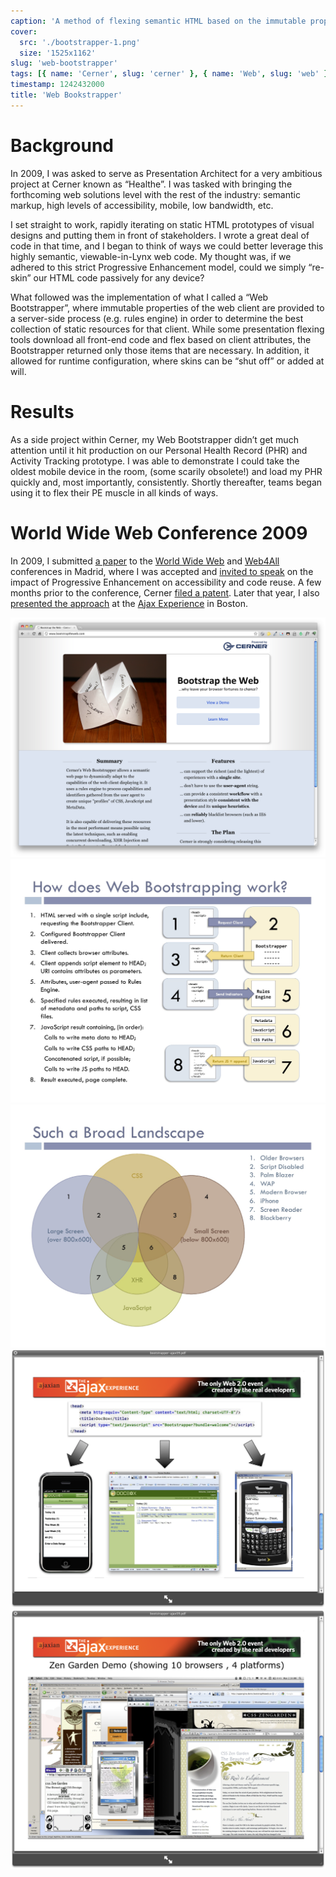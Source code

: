 ```yaml
---
caption: 'A method of flexing semantic HTML based on the immutable properties of the device before code is even downloaded.'
cover:
  src: './bootstrapper-1.png'
  size: '1525x1162'
slug: 'web-bootstrapper'
tags: [{ name: 'Cerner', slug: 'cerner' }, { name: 'Web', slug: 'web' }]
timestamp: 1242432000
title: 'Web Bookstrapper'
---
```


# Background

In 2009, I was asked to serve as Presentation Architect for a very ambitious
project at Cerner known as “Healthe”. I was tasked with bringing the forthcoming
web solutions level with the rest of the industry: semantic markup, high levels
of accessibility, mobile, low bandwidth, etc.

I set straight to work, rapidly iterating on static HTML prototypes of visual
designs and putting them in front of stakeholders. I wrote a great deal of code
in that time, and I began to think of ways we could better leverage this highly
semantic, viewable-in-Lynx web code. My thought was, if we adhered to this
strict Progressive Enhancement model, could we simply “re-skin” our HTML code
passively for any device?

What followed was the implementation of what I called a “Web Bootstrapper”,
where immutable properties of the web client are provided to a server-side
process (e.g. rules engine) in order to determine the best collection of static
resources for that client. While some presentation flexing tools download all
front-end code and flex based on client attributes, the Bootstrapper returned
only those items that are necessary. In addition, it allowed for runtime
configuration, where skins can be “shut off” or added at will.

# Results

As a side project within Cerner, my Web Bootstrapper didn’t get much attention
until it hit production on our Personal Health Record (PHR) and Activity
Tracking prototype. I was able to demonstrate I could take the oldest mobile
device in the room, (some scarily obsolete!) and load my PHR quickly and, most
importantly, consistently. Shortly thereafter, teams began using it to flex
their PE muscle in all kinds of ways.

# World Wide Web Conference 2009

In 2009, I submitted [a paper](/pdf/web-bootstrapper-paper.pdf) to the [World
Wide Web](http://www2009.wwwconference.org/) and
[Web4All](http://www.w4a.info/2018/) conferences in Madrid, where I was accepted
and [invited to speak](/pdf/web-bootstrapper-deck.pdf) on the impact of
Progressive Enhancement on accessibility and code reuse. A few months prior to
the conference, Cerner [filed a
patent](http://www.faqs.org/patents/app/20100180192). Later that year, I also
[presented the
approach](http://ajaxexperience.techtarget.com/conference/html/speakers.html#CHall)
at the [Ajax
Experience](http://ajaxexperience.techtarget.com/conference/index.html) in
Boston.

![Bootstrap the Web](./../../images/portfolio/bootstrapper-1.png)
![How the Bootstrapper Works](./../../images/portfolio/bootstrapper-2.jpg)
![Such a Broad Landscape](./../../images/portfolio/bootstrapper-3.jpg)
![Ajax Experience 2009](./../../images/portfolio/bootstrapper-4.png)
![Demo of 12 skins on one site](./../../images/portfolio/bootstrapper-5.png)
